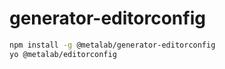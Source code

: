 # generator-editorconfig

```sh
npm install -g @metalab/generator-editorconfig
yo @metalab/editorconfig
```
